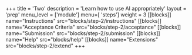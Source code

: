 +++
title = 'Two'
description = 'Learn how to use AI appropriately'
layout = 'prep'
menu_level = ['module']
menu=[ 'steps']
weight = 3
[[blocks]]
name="Instructions"
src="blocks/step-2/instructions"
[[blocks]]
name="Acceptance Criteria"
src="blocks/step-2/acceptance"
[[blocks]]
name="Submission"
src="blocks/step-2/submission"
[[blocks]]
name="Help"
src="blocks/help"
[[blocks]]
name="Extensions"
src="blocks/step-2/extend"
+++
